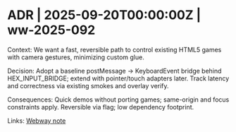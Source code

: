 # ADR | 2025-09-20T00:00:00Z | ww-2025-092

Context: We want a fast, reversible path to control existing HTML5 games with camera gestures, minimizing custom glue.

Decision: Adopt a baseline postMessage → KeyboardEvent bridge behind HEX_INPUT_BRIDGE; extend with pointer/touch adapters later. Track latency and correctness via existing smokes and overlay verify.

Consequences: Quick demos without porting games; same-origin and focus constraints apply. Reversible via flag; low dependency footprint.

Links: [Webway note](../../../../scaffolds/webway_copy_adopt_gesture_to_game.md)
